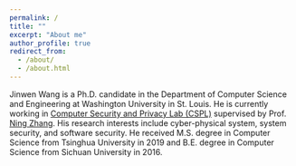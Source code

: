 ```yaml
---
permalink: /
title: ""
excerpt: "About me"
author_profile: true
redirect_from: 
  - /about/
  - /about.html
---
```

Jinwen Wang is a Ph.D. candidate in the Department of Computer Science and Engineering at Washington University in St. Louis. He is currently working in [Computer Security and Privacy Lab (CSPL)](https://cybersecurity.seas.wustl.edu) supervised by Prof. [Ning Zhang](https://cybersecurity.seas.wustl.edu/ning/index.html). His research interests include cyber-physical system, system security, and software security. He received M.S. degree in Computer Science from Tsinghua University in 2019 and B.E. degree in Computer Science from Sichuan University in 2016.